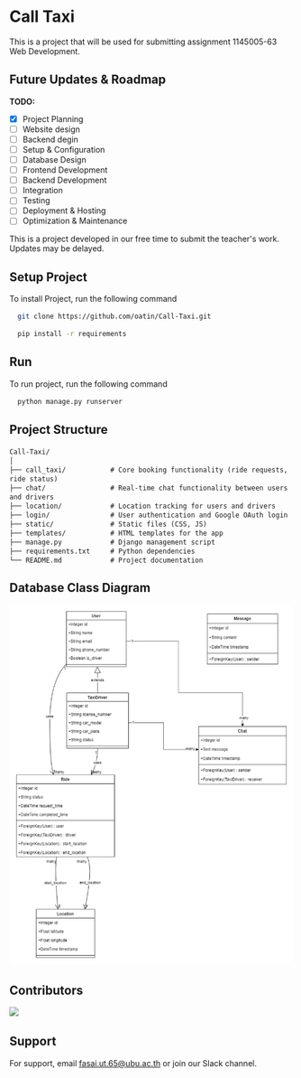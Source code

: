 
# Call Taxi

This is a project that will be used for submitting assignment 1145005-63 Web Development.

## Future Updates & Roadmap

**TODO:**

- [x] Project Planning
- [ ] Website design
- [ ] Backend degin 
- [ ] Setup & Configuration
- [ ] Database Design
- [ ] Frontend Development
- [ ] Backend Development
- [ ] Integration
- [ ] Testing
- [ ] Deployment & Hosting
- [ ] Optimization & Maintenance

This is a project developed in our free time to submit the teacher's work. Updates may be delayed.


## Setup Project
To install Project, run the following command

```bash
  git clone https://github.com/oatin/Call-Taxi.git
```
```bash
  pip install -r requirements
```


## Run

To run project, run the following command

```bash
  python manage.py runserver
```


## Project Structure

```plaintext
Call-Taxi/
│
├── call_taxi/           # Core booking functionality (ride requests, ride status)
├── chat/                # Real-time chat functionality between users and drivers
├── location/            # Location tracking for users and drivers
├── login/               # User authentication and Google OAuth login
├── static/              # Static files (CSS, JS)
├── templates/           # HTML templates for the app
├── manage.py            # Django management script
├── requirements.txt     # Python dependencies
└── README.md            # Project documentation
```

## Database Class Diagram
![databaseclassdiagram](databaseclassdiagram.png)

## Contributors
<a href="https://github.com/oatin/Call-Taxi/graphs/contributors" target="_blank">
  <img src="https://contrib.rocks/image?repo=oatin/Call-Taxi" />
</a>


## Support

For support, email fasai.ut.65@ubu.ac.th or join our Slack channel.